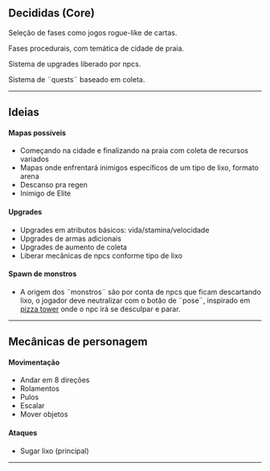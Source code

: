 
## Decididas (Core)

Seleção de fases como jogos rogue-like de cartas.

Fases procedurais, com temática de cidade de praia.

Sistema de upgrades liberado por npcs.

Sistema de ¨quests¨ baseado em coleta.

---
## Ideias
#### Mapas possíveis
- Começando na cidade e finalizando na praia com coleta de recursos variados
- Mapas onde enfrentará inimigos específicos de um tipo de lixo, formato arena
- Descanso pra regen
- Inimigo de Elite


#### Upgrades
- Upgrades em atributos básicos: vida/stamina/velocidade
- Upgrades de armas adicionais
- Upgrades de aumento de coleta
- Liberar mecânicas de npcs conforme tipo de lixo


#### Spawn de monstros
- A origem dos ¨monstros¨ são por conta de npcs que ficam descartando lixo, o jogador deve neutralizar com o botão de ¨pose¨, inspirado em [pizza tower](https://www.youtube.com/watch?v=1tUpA4edMoI) onde o npc irá se desculpar e parar.

---

## Mecânicas de personagem

#### Movimentação
- Andar em 8 direções
- Rolamentos
- Pulos
- Escalar
- Mover objetos

#### Ataques
- Sugar lixo (principal)


---
